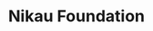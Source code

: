 ---
image: /_public/img/logo/nikau-foundation.png
title: Nikau Foundation
url: https://www.nikaufoundation.nz/
---
